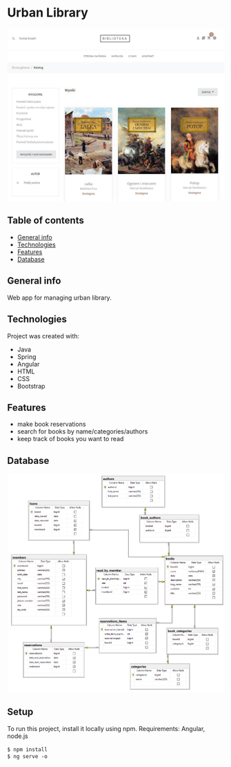 # Urban Library
![App design](./Images/search.png)


## Table of contents
* [General info](#general-info)
* [Technologies](#technologies)
* [Features](#features)
* [Database](#database)


## General info
Web app for managing urban library.
	
  
## Technologies
Project was created with:
* Java
* Spring
* Angular
* HTML
* CSS
* Bootstrap


## Features
* make book reservations
* search for books by name/categories/authors
* keep track of books you want to read


## Database
![Database schema](./Images/database.png)


## Setup
To run this project, install it locally using npm. Requirements: Angular, node.js

```
$ npm install
$ ng serve -o
```
